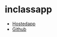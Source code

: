 # inclassapp
- [Hostedapp](https://milindar.github.io/inclassapp/)
- [Github](https://github.com/milindar/inclassapp)
